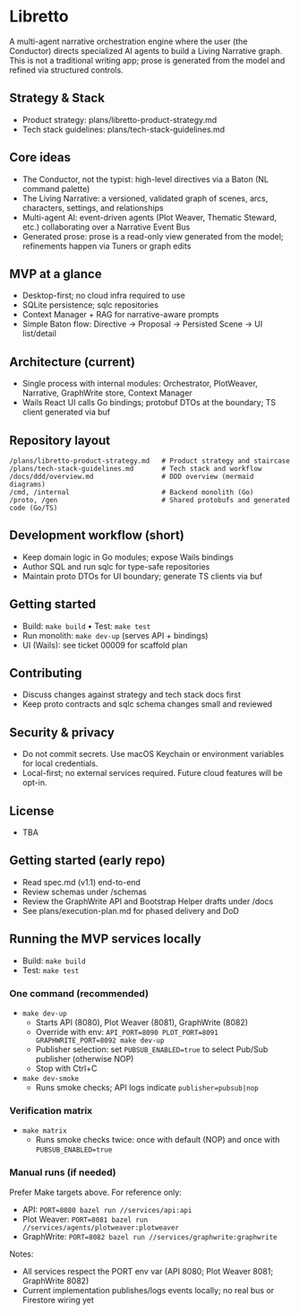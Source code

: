 # Libretto

A multi-agent narrative orchestration engine where the user (the Conductor) directs specialized AI agents to build a Living Narrative graph. This is not a traditional writing app; prose is generated from the model and refined via structured controls.

## Strategy & Stack
- Product strategy: plans/libretto-product-strategy.md
- Tech stack guidelines: plans/tech-stack-guidelines.md

## Core ideas
- The Conductor, not the typist: high-level directives via a Baton (NL command palette)
- The Living Narrative: a versioned, validated graph of scenes, arcs, characters, settings, and relationships
- Multi-agent AI: event-driven agents (Plot Weaver, Thematic Steward, etc.) collaborating over a Narrative Event Bus
- Generated prose: prose is a read-only view generated from the model; refinements happen via Tuners or graph edits

## MVP at a glance
- Desktop-first; no cloud infra required to use
- SQLite persistence; sqlc repositories
- Context Manager + RAG for narrative-aware prompts
- Simple Baton flow: Directive → Proposal → Persisted Scene → UI list/detail

## Architecture (current)
- Single process with internal modules: Orchestrator, PlotWeaver, Narrative, GraphWrite store, Context Manager
- Wails React UI calls Go bindings; protobuf DTOs at the boundary; TS client generated via buf

## Repository layout
```
/plans/libretto-product-strategy.md   # Product strategy and staircase
/plans/tech-stack-guidelines.md       # Tech stack and workflow
/docs/ddd/overview.md                 # DDD overview (mermaid diagrams)
/cmd, /internal                       # Backend monolith (Go)
/proto, /gen                          # Shared protobufs and generated code (Go/TS)
```

## Development workflow (short)
- Keep domain logic in Go modules; expose Wails bindings
- Author SQL and run sqlc for type-safe repositories
- Maintain proto DTOs for UI boundary; generate TS clients via buf

## Getting started
- Build: `make build`  •  Test: `make test`
- Run monolith: `make dev-up` (serves API + bindings)
- UI (Wails): see ticket 00009 for scaffold plan

## Contributing
- Discuss changes against strategy and tech stack docs first
- Keep proto contracts and sqlc schema changes small and reviewed

## Security & privacy
- Do not commit secrets. Use macOS Keychain or environment variables for local credentials.
- Local-first; no external services required. Future cloud features will be opt-in.

## License
- TBA

## Getting started (early repo)
- Read spec.md (v1.1) end-to-end
- Review schemas under /schemas
- Review the GraphWrite API and Bootstrap Helper drafts under /docs
- See plans/execution-plan.md for phased delivery and DoD

## Running the MVP services locally

- Build: `make build`
- Test: `make test`

### One command (recommended)
- `make dev-up`
  - Starts API (8080), Plot Weaver (8081), GraphWrite (8082)
  - Override with env: `API_PORT=8090 PLOT_PORT=8091 GRAPHWRITE_PORT=8092 make dev-up`
  - Publisher selection: set `PUBSUB_ENABLED=true` to select Pub/Sub publisher (otherwise NOP)
  - Stop with Ctrl+C
- `make dev-smoke`
  - Runs smoke checks; API logs indicate `publisher=pubsub|nop`

### Verification matrix
- `make matrix`
  - Runs smoke checks twice: once with default (NOP) and once with `PUBSUB_ENABLED=true`

### Manual runs (if needed)
Prefer Make targets above. For reference only:
- API: `PORT=8080 bazel run //services/api:api`
- Plot Weaver: `PORT=8081 bazel run //services/agents/plotweaver:plotweaver`
- GraphWrite: `PORT=8082 bazel run //services/graphwrite:graphwrite`

Notes:
- All services respect the PORT env var (API 8080; Plot Weaver 8081; GraphWrite 8082)
- Current implementation publishes/logs events locally; no real bus or Firestore wiring yet


